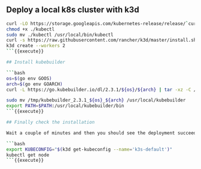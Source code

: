 ## Deploy a local k8s cluster with k3d

```bash
curl -LO https://storage.googleapis.com/kubernetes-release/release/`curl -s https://storage.googleapis.com/kubernetes-release/release/stable.txt`/bin/linux/amd64/kubectl
chmod +x ./kubectl
sudo mv ./kubectl /usr/local/bin/kubectl
curl -s https://raw.githubusercontent.com/rancher/k3d/master/install.sh | TAG=v1.7.0 bash
k3d create --workers 2
```{{execute}}

## Install kubebuilder

```bash
os=$(go env GOOS)
arch=$(go env GOARCH)
curl -L https://go.kubebuilder.io/dl/2.3.1/${os}/${arch} | tar -xz -C /tmp/

sudo mv /tmp/kubebuilder_2.3.1_${os}_${arch} /usr/local/kubebuilder
export PATH=$PATH:/usr/local/kubebuilder/bin
```{{execute}}

## Finally check the installation

Wait a couple of minutes and then you should see the deployment succeeding:

```bash
export KUBECONFIG="$(k3d get-kubeconfig --name='k3s-default')"
kubectl get node
```{{execute}}